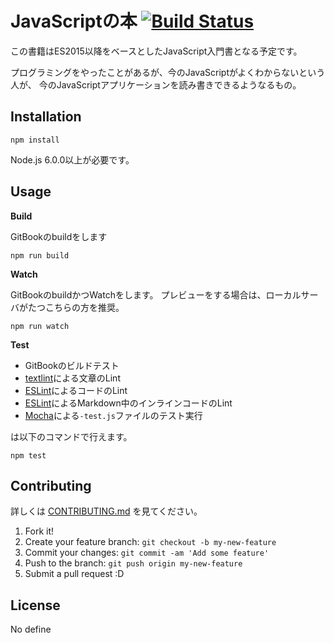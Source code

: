 # JavaScriptの本 [![Build Status](https://travis-ci.org/asciidwango/ES6book.svg?branch=master)](https://travis-ci.org/asciidwango/ES6book)

この書籍はES2015以降をベースとしたJavaScript入門書となる予定です。

プログラミングをやったことがあるが、今のJavaScriptがよくわからないという人が、
今のJavaScriptアプリケーションを読み書きできるようなるもの。

## Installation

    npm install

Node.js 6.0.0以上が必要です。

## Usage

**Build**

GitBookのbuildをします
    
    npm run build
    
**Watch**

GitBookのbuildかつWatchをします。
プレビューをする場合は、ローカルサーバがたつこちらの方を推奨。

    npm run watch

**Test**

- GitBookのビルドテスト
- [textlint](http://textlint.github.io/ "textlint")による文章のLint
- [ESLint](http://eslint.org/ "ESLint")によるコードのLint
- [ESLint](http://eslint.org/ "ESLint")によるMarkdown中のインラインコードのLint
- [Mocha](http://mochajs.org/ "Mocha")による`-test.js`ファイルのテスト実行

は以下のコマンドで行えます。

    npm test

## Contributing

詳しくは [CONTRIBUTING.md](./CONTRIBUTING.md) を見てください。

1. Fork it!
2. Create your feature branch: `git checkout -b my-new-feature`
3. Commit your changes: `git commit -am 'Add some feature'`
4. Push to the branch: `git push origin my-new-feature`
5. Submit a pull request :D

## License

No define